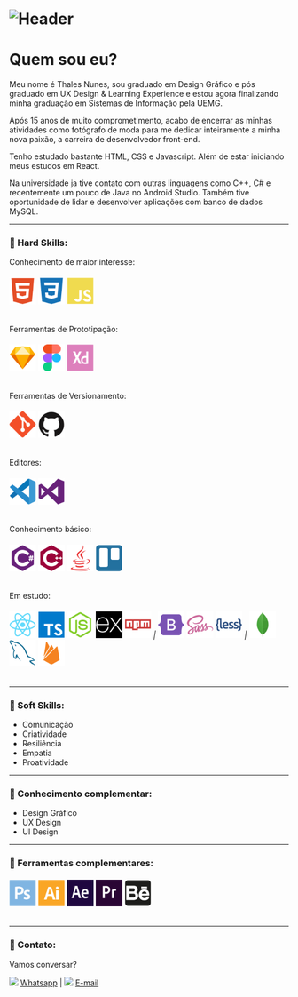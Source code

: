 # ![Header]( https://thalesnunes.com.br/github/header.png )

#  Quem sou eu?

Meu nome é Thales Nunes, sou graduado em Design Gráfico e pós graduado em UX Design & Learning Experience e estou agora finalizando minha graduação em Sistemas de Informação pela UEMG.

Após 15 anos de muito comprometimento, acabo de encerrar as minhas atividades como fotógrafo de moda para me dedicar inteiramente a minha nova paixão, a carreira  de desenvolvedor front-end.

Tenho estudado bastante HTML, CSS e Javascript. Além de estar iniciando meus estudos em React.

Na universidade ja tive contato com outras linguagens como C++, C# e recentemente um pouco de Java no Android Studio. Também tive oportunidade de lidar e desenvolver aplicações com banco de dados MySQL.

------

### :rocket: Hard Skills:

Conhecimento de maior interesse:

###### <img src="https://github.com/devicons/devicon/raw/master/icons/html5/html5-plain.svg" width="48"> <img src="https://github.com/devicons/devicon/raw/master/icons/css3/css3-plain.svg" width="48"> <img src="https://github.com/devicons/devicon/raw/master/icons/javascript/javascript-plain.svg" width="48">

Ferramentas de Prototipação:

###### <img src="https://github.com/devicons/devicon/raw/master/icons/sketch/sketch-original.svg" width="48"> <img src="https://github.com/devicons/devicon/raw/master/icons/figma/figma-original.svg" width="48"> <img src="https://github.com/devicons/devicon/raw/master/icons/xd/xd-plain.svg" width="48">

Ferramentas de Versionamento:

###### <img src="https://github.com/devicons/devicon/raw/master/icons/git/git-original.svg" width="48"> <img src="https://github.com/devicons/devicon/raw/master/icons/github/github-original.svg" width="48">

Editores:

###### <img src="https://github.com/devicons/devicon/raw/master/icons/vscode/vscode-original.svg" width="48"> <img src="https://github.com/devicons/devicon/raw/master/icons/visualstudio/visualstudio-plain.svg" width="48">

Conhecimento básico:

###### <img src="https://github.com/devicons/devicon/raw/master/icons/csharp/csharp-plain.svg" width="48"> <img src="https://github.com/devicons/devicon/raw/master/icons/cplusplus/cplusplus-plain.svg" width="48"> <img src="https://github.com/devicons/devicon/raw/master/icons/java/java-plain.svg" width="48"> <img src="https://github.com/devicons/devicon/raw/master/icons/trello/trello-plain.svg" width="48">

Em estudo:

###### <img src="https://github.com/devicons/devicon/raw/master/icons/react/react-original.svg" width="48"> <img src="https://github.com/devicons/devicon/raw/master/icons/typescript/typescript-original.svg" width="48"> <img src="https://github.com/devicons/devicon/raw/master/icons/nodejs/nodejs-plain.svg" width="48"> <img src="https://github.com/devicons/devicon/raw/master/icons/express/express-original.svg" width="48" style="filter: invert(1);"> <img src="https://github.com/devicons/devicon/raw/master/icons/npm/npm-original-wordmark.svg" width="48">  |  <img src="https://github.com/devicons/devicon/raw/master/icons/bootstrap/bootstrap-plain.svg" width="48"> <img src="https://github.com/devicons/devicon/raw/master/icons/sass/sass-original.svg" width="48"> <img src="https://github.com/devicons/devicon/raw/master/icons/less/less-plain-wordmark.svg" width="48">  |  <img src="https://github.com/devicons/devicon/raw/master/icons/mongodb/mongodb-original.svg" width="48"> <img src="https://github.com/devicons/devicon/raw/master/icons/mysql/mysql-plain.svg" width="48"> <img src="https://github.com/devicons/devicon/raw/master/icons/firebase/firebase-plain.svg" width="48">

------

### :rocket: Soft Skills:

- Comunicação
- Criatividade
- Resiliência
- Empatia
- Proatividade

------

### :rocket: Conhecimento complementar:

- Design Gráfico
- UX Design
- UI Design

------

###  :rocket: Ferramentas complementares:

###### 	<img src="https://github.com/devicons/devicon/raw/master/icons/photoshop/photoshop-plain.svg" width="48"> <img src="https://github.com/devicons/devicon/raw/master/icons/illustrator/illustrator-plain.svg" width="48"> <img src="https://github.com/devicons/devicon/raw/master/icons/aftereffects/aftereffects-plain.svg" width="48"> <img src="https://github.com/devicons/devicon/raw/master/icons/premierepro/premierepro-plain.svg" width="48"> <img src="https://github.com/devicons/devicon/raw/master/icons/behance/behance-plain.svg" width="48">

------

###  :rocket: Contato:

Vamos conversar? 

<img src="https://thalesnunes.com.br/github/whatsapp.svg" width="30"> [Whatsapp](https://api.whatsapp.com/send?phone=5535997438652) | <img src="https://thalesnunes.com.br/github/email.svg" width="30"> [E-mail](mailto:thales.o.nunes@gmail.com)

